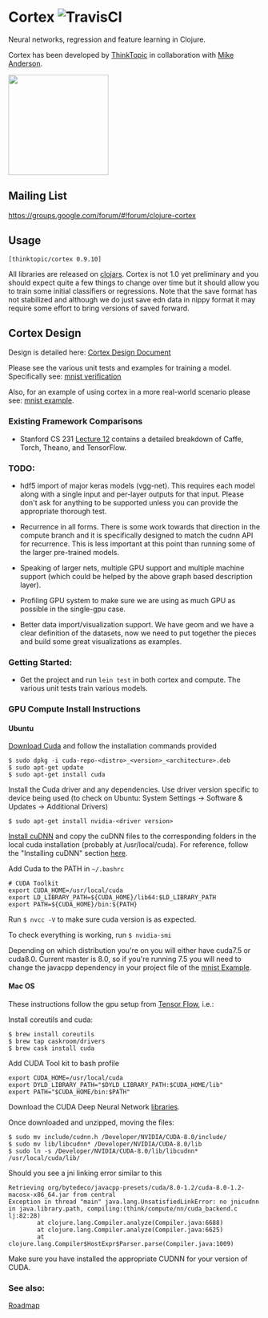 # Cortex ![TravisCI](https://travis-ci.com/thinktopic/cortex.svg?token=pNFS4aJt3yqGNNwZvG5z&branch=master)

Neural networks, regression and feature learning in Clojure.

Cortex has been developed by [ThinkTopic](http://thinktopic.com) in collaboration with [Mike Anderson](https://github.com/mikera).

<a href="https://www.thinktopic.com"><img src="https://cloud.githubusercontent.com/assets/17600203/21554632/6257d9b0-cdce-11e6-8fc6-1a04ec8e9664.jpg" width="200"/></a>

## Mailing List

https://groups.google.com/forum/#!forum/clojure-cortex

## Usage

`[thinktopic/cortex 0.9.10]`

All libraries are released on [clojars](https://clojars.org/thinktopic/cortex).  Cortex is not 1.0 yet preliminary and you should expect quite a few things to change
over time but it should allow you to train some initial classifiers or regressions.  Note that the save format has not stabilized and although we do
just save edn data in nippy format it may require some effort to bring versions of saved forward.

## Cortex Design

Design is detailed here:
[Cortex Design Document](docs/design.md)

Please see the various unit tests and examples for training a model.  Specifically see:
[mnist verification](src/cortex/verify/nn/train.clj)

Also, for an example of using cortex in a more real-world scenario please see:
[mnist example](examples/mnist-classification/src/mnist_classification/core.clj).



### Existing Framework Comparisons

* Stanford CS 231 [Lecture 12](http://cs231n.stanford.edu/slides/2016/winter1516_lecture12.pdf) contains a detailed
  breakdown of Caffe, Torch, Theano, and TensorFlow.



### TODO:

 * hdf5 import of major keras models (vgg-net).  This requires each model along with a single input and per-layer outputs for that input.  Please don't ask for anything to be supported unless you can provide the appropriate thorough test.

 * Recurrence in all forms.  There is some work towards that direction in the compute branch and it is specifically designed to match the cudnn API for recurrence.  This is less important at this point than running some of the larger pre-trained models.

 * Speaking of larger nets, multiple GPU support and multiple machine support (which could be helped by the above graph based description layer).

 * Profiling GPU system to make sure we are using as much GPU as possible in the single-gpu case.

 * Better data import/visualization support.  We have geom and we have a clear definition of the datasets, now we need to put together the pieces and build some great visualizations as examples.


### Getting Started:

 * Get the project and run `lein test` in both cortex and compute.  The various unit tests train various models.

### GPU Compute Install Instructions

#### Ubuntu

[Download Cuda](https://developer.nvidia.com/cuda-downloads) and follow the installation commands provided

    $ sudo dpkg -i cuda-repo-<distro>_<version>_<architecture>.deb
    $ sudo apt-get update
    $ sudo apt-get install cuda

Install the Cuda driver and any dependencies. Use driver version specific to device being used (to check on Ubuntu: System Settings -> Software & Updates -> Additional Drivers)

    $ sudo apt-get install nvidia-<driver version>

[Install cuDNN](https://developer.nvidia.com/cudnn) and copy the cuDNN files to the corresponding folders in the local cuda installation (probably at /usr/local/cuda). For reference, follow the "Installing cuDNN" section [here](http://www.pyimagesearch.com/2016/07/04/how-to-install-cuda-toolkit-and-cudnn-for-deep-learning/).

Add Cuda to the PATH in `~/.bashrc`

    # CUDA Toolkit
    export CUDA_HOME=/usr/local/cuda
    export LD_LIBRARY_PATH=${CUDA_HOME}/lib64:$LD_LIBRARY_PATH
    export PATH=${CUDA_HOME}/bin:${PATH}

Run `$ nvcc -V` to make sure cuda version is as expected.

To check everything is working, run `$ nvidia-smi`

Depending on which distribution you're on you will either have cuda7.5 or cuda8.0. Current master is 8.0, so if you're running 7.5 you will need to change the javacpp dependency in your project file of the [mnist Example](https://github.com/thinktopic/cortex/blob/master/examples/mnist-classification/project.clj).


#### Mac OS
These instructions follow the gpu setup from [Tensor Flow](https://github.com/tensorflow/tensorflow/blob/master/tensorflow/g3doc/get_started/os_setup.md#optional-setup-gpu-for-mac), i.e.:

Install coreutils and cuda:

    $ brew install coreutils
    $ brew tap caskroom/drivers
    $ brew cask install cuda

Add CUDA Tool kit to bash profile

    export CUDA_HOME=/usr/local/cuda
    export DYLD_LIBRARY_PATH="$DYLD_LIBRARY_PATH:$CUDA_HOME/lib"
    export PATH="$CUDA_HOME/bin:$PATH"

Download the CUDA Deep Neural Network [libraries](https://developer.nvidia.com/cudnn).

Once downloaded and unzipped, moving the files:

    $ sudo mv include/cudnn.h /Developer/NVIDIA/CUDA-8.0/include/
    $ sudo mv lib/libcudnn* /Developer/NVIDIA/CUDA-8.0/lib
    $ sudo ln -s /Developer/NVIDIA/CUDA-8.0/lib/libcudnn* /usr/local/cuda/lib/

Should you see a jni linking error similar to this

```
Retrieving org/bytedeco/javacpp-presets/cuda/8.0-1.2/cuda-8.0-1.2-macosx-x86_64.jar from central
Exception in thread "main" java.lang.UnsatisfiedLinkError: no jnicudnn in java.library.path, compiling:(think/compute/nn/cuda_backend.c
lj:82:28)
        at clojure.lang.Compiler.analyze(Compiler.java:6688)
        at clojure.lang.Compiler.analyze(Compiler.java:6625)
        at clojure.lang.Compiler$HostExpr$Parser.parse(Compiler.java:1009)
```

Make sure you have installed the appropriate CUDNN for your version of CUDA.

### See also:

[Roadmap](docs/ROADMAP.md)
